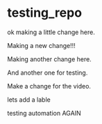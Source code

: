 # testing_repo

ok making a little change here.

Making a new change!!!

Making another change here.

And another one for testing.

Make a change for the video.


lets add a lable

testing automation AGAIN
